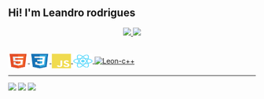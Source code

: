 ## Hi! I'm Leandro rodrigues

<div align="center">
    <a href="https://github.com/LeandroBRodrigues">
    <img height="250em" src="https://github-readme-stats.vercel.app/api?username=LeandroBRodrigues&show_icons=true&theme=tokyonight&include_all_commits=true&count_private=true">
    <img height="250em" src="https://github-readme-stats.vercel.app/api/top-langs/?username=LeandroBRodrigues&theme=tokyonight">
</div>
    <br>
<div style="display: inline_block">
    <br>
    <img align="center" alt="leon-HTML" height="30" width="40" src="https://raw.githubusercontent.com/devicons/devicon/master/icons/html5/html5-original.svg">
    <img align="center" alt="Leon-CSS" height="30" width="40" src="https://raw.githubusercontent.com/devicons/devicon/master/icons/css3/css3-original.svg">
    <img align="center" alt="Leon-Js" height="30" width="40" src="https://raw.githubusercontent.com/devicons/devicon/master/icons/javascript/javascript-plain.svg">
    <img align="center" alt="Leon-React" height="30" width="40" src="https://raw.githubusercontent.com/devicons/devicon/master/icons/react/react-original.svg">
    <img align="center" alt="Leon-c++" height="30" width="40" src="https://cdn.jsdelivr.net/gh/devicons/devicon/icons/cplusplus/cplusplus-original.svg">
</div>
  <hr>
 <div>
     <a href="https://www.instagram.com/_leandro._.rodrigues_/" target="_blank"><img src="https://img.shields.io/badge/-Instagram-%23E4405F?style=for-the-badge&logo=instagram&logoColor=white" target="_blank"></a>
     <a href = "mailto:takiharatakashi@hotmail.com"><img src="https://img.shields.io/badge/Microsoft_Outlook-0078D4?style=for-the-badge&logo=microsoft-outlook&   logoColor=white" target="_blank"></a>
     <a href="https://www.linkedin.com/in/takiharatakashi/" target="_blank"><img src="https://img.shields.io/badge/-LinkedIn-%230077B5?style=for-the-badge&logo=linkedin&logoColor=white" target="_blank"></a> 
 </div>

